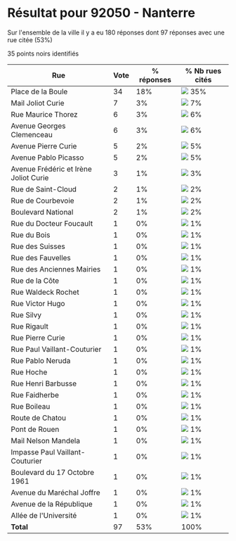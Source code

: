# Résultat pour 92050 - Nanterre

Sur l'ensemble de la ville il y a eu 180 réponses dont 97 réponses avec une rue citée (53%)

35 points noirs identifiés

| Rue | Vote | % réponses | % Nb rues cités|
|-----|------|------------|----------------|
| Place de la Boule | 34 | 18% | <img src="../../img/bar_35.gif" />&nbsp;35%|
| Mail Joliot Curie | 7 | 3% | <img src="../../img/bar_7.gif" />&nbsp;7%|
| Rue Maurice Thorez | 6 | 3% | <img src="../../img/bar_6.gif" />&nbsp;6%|
| Avenue Georges Clemenceau | 6 | 3% | <img src="../../img/bar_6.gif" />&nbsp;6%|
| Avenue Pierre Curie | 5 | 2% | <img src="../../img/bar_5.gif" />&nbsp;5%|
| Avenue Pablo Picasso | 5 | 2% | <img src="../../img/bar_5.gif" />&nbsp;5%|
| Avenue Frédéric et Irène Joliot Curie | 3 | 1% | <img src="../../img/bar_3.gif" />&nbsp;3%|
| Rue de Saint-Cloud | 2 | 1% | <img src="../../img/bar_2.gif" />&nbsp;2%|
| Rue de Courbevoie | 2 | 1% | <img src="../../img/bar_2.gif" />&nbsp;2%|
| Boulevard National | 2 | 1% | <img src="../../img/bar_2.gif" />&nbsp;2%|
| Rue du Docteur Foucault | 1 | 0% | <img src="../../img/bar_1.gif" />&nbsp;1%|
| Rue du Bois | 1 | 0% | <img src="../../img/bar_1.gif" />&nbsp;1%|
| Rue des Suisses | 1 | 0% | <img src="../../img/bar_1.gif" />&nbsp;1%|
| Rue des Fauvelles | 1 | 0% | <img src="../../img/bar_1.gif" />&nbsp;1%|
| Rue des Anciennes Mairies | 1 | 0% | <img src="../../img/bar_1.gif" />&nbsp;1%|
| Rue de la Côte | 1 | 0% | <img src="../../img/bar_1.gif" />&nbsp;1%|
| Rue Waldeck Rochet | 1 | 0% | <img src="../../img/bar_1.gif" />&nbsp;1%|
| Rue Victor Hugo | 1 | 0% | <img src="../../img/bar_1.gif" />&nbsp;1%|
| Rue Silvy | 1 | 0% | <img src="../../img/bar_1.gif" />&nbsp;1%|
| Rue Rigault | 1 | 0% | <img src="../../img/bar_1.gif" />&nbsp;1%|
| Rue Pierre Curie | 1 | 0% | <img src="../../img/bar_1.gif" />&nbsp;1%|
| Rue Paul Vaillant-Couturier | 1 | 0% | <img src="../../img/bar_1.gif" />&nbsp;1%|
| Rue Pablo Neruda | 1 | 0% | <img src="../../img/bar_1.gif" />&nbsp;1%|
| Rue Hoche | 1 | 0% | <img src="../../img/bar_1.gif" />&nbsp;1%|
| Rue Henri Barbusse | 1 | 0% | <img src="../../img/bar_1.gif" />&nbsp;1%|
| Rue Faidherbe | 1 | 0% | <img src="../../img/bar_1.gif" />&nbsp;1%|
| Rue Boileau | 1 | 0% | <img src="../../img/bar_1.gif" />&nbsp;1%|
| Route de Chatou | 1 | 0% | <img src="../../img/bar_1.gif" />&nbsp;1%|
| Pont de Rouen | 1 | 0% | <img src="../../img/bar_1.gif" />&nbsp;1%|
| Mail Nelson Mandela | 1 | 0% | <img src="../../img/bar_1.gif" />&nbsp;1%|
| Impasse Paul Vaillant-Couturier | 1 | 0% | <img src="../../img/bar_1.gif" />&nbsp;1%|
| Boulevard du 17 Octobre 1961 | 1 | 0% | <img src="../../img/bar_1.gif" />&nbsp;1%|
| Avenue du Maréchal Joffre | 1 | 0% | <img src="../../img/bar_1.gif" />&nbsp;1%|
| Avenue de la République | 1 | 0% | <img src="../../img/bar_1.gif" />&nbsp;1%|
| Allée de l'Université | 1 | 0% | <img src="../../img/bar_1.gif" />&nbsp;1%|
| **Total** | 97 | 53% | 100%|
